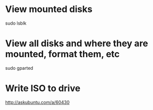# View mounted disks
sudo lsblk

# View all disks and where they are mounted, format them, etc
sudo gparted

# Write ISO to drive
http://askubuntu.com/a/60430
